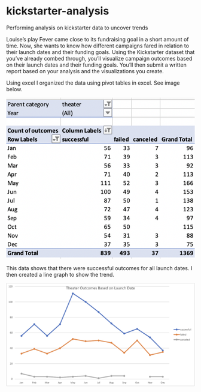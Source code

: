 # kickstarter-analysis
Performing analysis on kickstarter data to uncover trends


Louise’s play Fever came close to its fundraising goal in a short amount of time. Now, she wants to know how different campaigns fared in relation to their launch dates and their funding goals. Using the Kickstarter dataset that you’ve already combed through, you’ll visualize campaign outcomes based on their launch dates and their funding goals. You’ll then submit a written report based on your analysis and the visualizations you create.

Using excel I organized the data using pivot tables in excel. See image below.

![theater_outcomes_pivot](/theater_outcomes_pivot.png)

This data shows that there were successful outcomes for all launch dates. I then created a line graph to show the trend.


![Theater_Outcomes_vs_Launch](/resources/Theater_Outcomes_vs_Launch.png)


